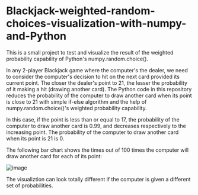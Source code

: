 # Blackjack-weighted-random-choices-visualization-with-numpy-and-Python
This is a small project to test and visualize the result of the weighted probability capability of Python's numpy.random.choice().

In any 2-player Blackjack game where the computer's the dealer, we need to consider the computer's decision to hit on the next card provided its current point. The closer the dealer's point to 21, the lesser the probability of it making a hit (drawing another card). The Python code in this repository reduces the probability of the computer to draw another card when its point is close to 21 with simple if-else algorithm and the help of numpy.random.choice()'s weighted probability capability.

In this case, if the point is less than or equal to 17, the probability of the computer to draw another card is 0.99, and decreases respectively to the increasing point. The probability of the computer to draw another card when its point is 21 is 0.

The following bar chart shows the times out of 100 times the computer will draw another card for each of its point:

![image](https://user-images.githubusercontent.com/65524471/153182930-1b6935f9-2756-4a5f-adb0-df877916294e.png)

The visualiztion can look totally different if the computer is given a different set of probabilities.

